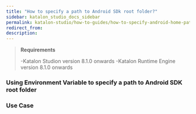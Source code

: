 ```yaml
---
title: "How to specify a path to Android SDk root folder?"
sidebar: katalon_studio_docs_sidebar
permalink: katalon-studio/how-to-guides/how-to-specify-android-home-path.html
redirect_from:
description:
---
```

<INTRODUCTION>

>**Requirements**
>
>-Katalon Studion version 8.1.0 onwards
>-Katalon Runtime Engine version 8.1.0 onwards

### Using Environment Variable to specify a path to Android SDK root folder

### Use Case
